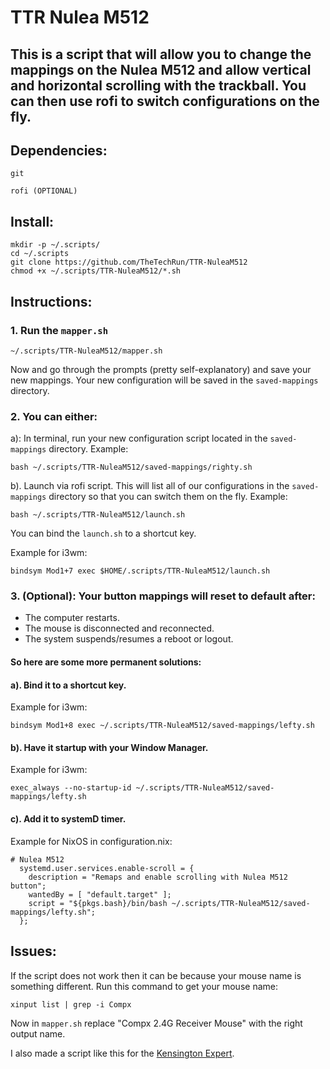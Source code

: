 # TTR Nulea M512

## This is a script that will allow you to change the mappings on the Nulea M512 and allow vertical and horizontal scrolling with the trackball. You can then use rofi to switch configurations on the fly.

## Dependencies:
`git`

`rofi (OPTIONAL)`

## Install:
```
mkdir -p ~/.scripts/
cd ~/.scripts
git clone https://github.com/TheTechRun/TTR-NuleaM512
chmod +x ~/.scripts/TTR-NuleaM512/*.sh
```

## Instructions:
### 1. Run the `mapper.sh`
```
~/.scripts/TTR-NuleaM512/mapper.sh
```
 Now and go through the prompts (pretty self-explanatory) and save your new mappings. Your new configuration will be saved in the `saved-mappings` directory.

### 2. You can either:

a): In terminal, run your new configuration script located in the `saved-mappings` directory.
Example: 
```
bash ~/.scripts/TTR-NuleaM512/saved-mappings/righty.sh
```

b). Launch via rofi script. This will list all of our configurations in the `saved-mappings` directory so that you can switch them on the fly.
Example:
```
bash ~/.scripts/TTR-NuleaM512/launch.sh
```
You can bind the `launch.sh` to a shortcut key. 

Example for i3wm:
```
bindsym Mod1+7 exec $HOME/.scripts/TTR-NuleaM512/launch.sh

```

### 3. (Optional): Your button mappings will reset to default after:
- The computer restarts.
- The mouse is disconnected and reconnected.
- The system suspends/resumes a reboot or logout.

#### So here are some more permanent solutions:

#### a). Bind it to a shortcut key.

Example for i3wm:
```
bindsym Mod1+8 exec ~/.scripts/TTR-NuleaM512/saved-mappings/lefty.sh
```

#### b). Have it startup with your Window Manager.

Example for i3wm:
```
exec_always --no-startup-id ~/.scripts/TTR-NuleaM512/saved-mappings/lefty.sh
```

#### c). Add it to systemD timer.
Example for NixOS in configuration.nix:
```
# Nulea M512
  systemd.user.services.enable-scroll = {
    description = "Remaps and enable scrolling with Nulea M512 button";
    wantedBy = [ "default.target" ];
    script = "${pkgs.bash}/bin/bash ~/.scripts/TTR-NuleaM512/saved-mappings/lefty.sh";
  };
```

## Issues:
If the script does not work then it can be because your mouse name is something different.
Run this command to get your mouse name:
```
xinput list | grep -i Compx
```
Now in `mapper.sh` replace "Compx 2.4G Receiver Mouse" with the right output name.

I also made a script like this for the [Kensington Expert](https://github.com/TheTechRun/TTR-KensingtonExpert).